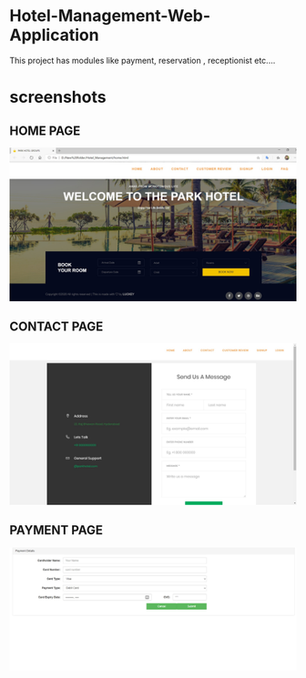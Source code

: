 # Hotel-Management-Web-Application
This project has modules like payment, reservation , receptionist  etc.... 

# screenshots
## HOME PAGE
![](Contact/images/Screenshot.jpg "HOME PAGE")
## CONTACT PAGE
![](Contact/images/Screenshot1.jpg "CONTACT PAGE")
## PAYMENT PAGE
![](Contact/images/Screenshot2.jpg "PAYMENT PAGE")
